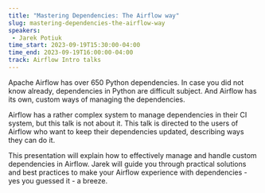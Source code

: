 ```yaml
---
title: "Mastering Dependencies: The Airflow way"
slug: mastering-dependencies-the-airflow-way
speakers:
 - Jarek Potiuk
time_start: 2023-09-19T15:30:00-04:00
time_end: 2023-09-19T16:00:00-04:00
track: Airflow Intro talks
---
```


Apache Airflow has over 650 Python dependencies. In case you did not know already, dependencies in Python are difficult subject. And Airflow has its own, custom ways of managing the dependencies. 
 
 
 
 Airflow has a rather complex system to manage dependencies in their CI system, but this talk is not about it. This talk is directed to the users of Airflow who want to keep their dependencies updated, describing ways they can do it.
 
 
 
 This presentation will explain how to effectively manage and handle custom dependencies in Airflow. Jarek will guide you through practical solutions and best practices to make your Airflow experience with dependencies - yes you guessed it - a breeze.